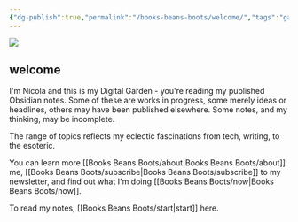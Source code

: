 ```yaml
---
{"dg-publish":true,"permalink":"/books-beans-boots/welcome/","tags":"gardenEntry","dgHomeLink":true,"dgPassFrontmatter":false}
---
```



![](https://source.unsplash.com/hpjihlapEXg/1900x1200)

## welcome

I'm Nicola and this is my Digital Garden - you're reading my published Obsidian notes. Some of these are works in progress, some merely ideas or headlines, others may have been published elsewhere. Some notes, and my thinking, may be incomplete.

The range of topics reflects my eclectic fascinations from tech, writing, to the esoteric. 

You can learn more [[Books Beans Boots/about|Books Beans Boots/about]] me, [[Books Beans Boots/subscribe|Books Beans Boots/subscribe]] to my newsletter, and find out what I'm doing [[Books Beans Boots/now|Books Beans Boots/now]].

To read my notes, [[Books Beans Boots/start|start]] here.